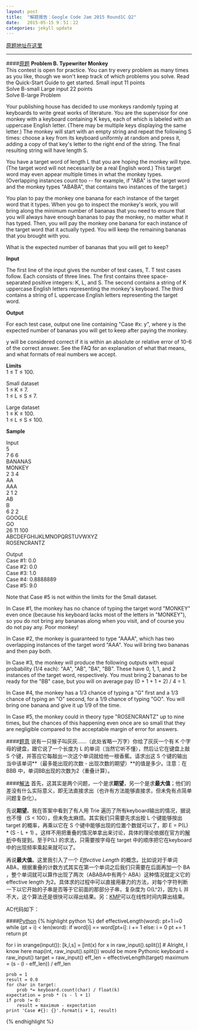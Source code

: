 ```yaml
---
layout: post
title:  "解题报告：Google Code Jam 2015 Round1C Q2"
date:   2015-05-15 9：51：22
categories: jekyll update
---
```


[原题地址在这里][question]

---

####[原题][null-link]
**Problem B. Typewriter Monkey**  
This contest is open for practice. You can try every problem as many times as you like, though we won't keep track of which problems you solve. Read the Quick-Start Guide to get started.
Small input
11 points	
Solve B-small
Large input
22 points	
Solve B-large
Problem

Your publishing house has decided to use monkeys randomly typing at keyboards to write great works of literature. You are the supervisor for one monkey with a keyboard containing K keys, each of which is labeled with an uppercase English letter. (There may be multiple keys displaying the same letter.) The monkey will start with an empty string and repeat the following S times: choose a key from its keyboard uniformly at random and press it, adding a copy of that key's letter to the right end of the string. The final resulting string will have length S.

You have a target word of length L that you are hoping the monkey will type. (The target word will not necessarily be a real English word.) This target word may even appear multiple times in what the monkey types. (Overlapping instances count too -- for example, if "ABA" is the target word and the monkey types "ABABA", that contains two instances of the target.)

You plan to pay the monkey one banana for each instance of the target word that it types. When you go to inspect the monkey's work, you will bring along the minimum number of bananas that you need to ensure that you will always have enough bananas to pay the monkey, no matter what it has typed. Then, you will pay the monkey one banana for each instance of the target word that it actually typed. You will keep the remaining bananas that you brought with you.

What is the expected number of bananas that you will get to keep?  

**Input**

The first line of the input gives the number of test cases, T. T test cases follow. Each consists of three lines. The first contains three space-separated positive integers: K, L, and S. The second contains a string of K uppercase English letters representing the monkey's keyboard. The third contains a string of L uppercase English letters representing the target word.

**Output**

For each test case, output one line containing "Case #x: y", where y is the expected number of bananas you will get to keep after paying the monkey.

y will be considered correct if it is within an absolute or relative error of 10-6 of the correct answer. See the FAQ for an explanation of what that means, and what formats of real numbers we accept.  

**Limits**  
1 ≤ T ≤ 100.  

Small dataset  
1 ≤ K ≤ 7.  
1 ≤ L ≤ S ≤ 7.  

Large dataset  
1 ≤ K ≤ 100.  
1 ≤ L ≤ S ≤ 100.  

**Sample**

Input  
5  
7 6 6  
BANANAS  
MONKEY  
2 3 4  
AA  
AAA  
2 1 2  
AB  
B  
6 2 2  
GOOGLE  
GO  
26 11 100  
ABCDEFGHIJKLMNOPQRSTUVWXYZ  
ROSENCRANTZ  

Output  
Case #1: 0.0  
Case #2: 0.0  
Case #3: 1.0  
Case #4: 0.8888889  
Case #5: 9.0  

Note that Case #5 is not within the limits for the Small dataset.

In Case #1, the monkey has no chance of typing the target word "MONKEY" even once (because his keyboard lacks most of the letters in "MONKEY"), so you do not bring any bananas along when you visit, and of course you do not pay any. Poor monkey!

In Case #2, the monkey is guaranteed to type "AAAA", which has two overlapping instances of the target word "AAA". You will bring two bananas and then pay both.

In Case #3, the monkey will produce the following outputs with equal probability (1/4 each): "AA", "AB", "BA", "BB". These have 0, 1, 1, and 2 instances of the target word, respectively. You must bring 2 bananas to be ready for the "BB" case, but you will on average pay (0 + 1 + 1 + 2) / 4 = 1.

In Case #4, the monkey has a 1/3 chance of typing a "G" first and a 1/3 chance of typing an "O" second, for a 1/9 chance of typing "GO". You will bring one banana and give it up 1/9 of the time.

In Case #5, the monkey could in theory type "ROSENCRANTZ" up to nine times, but the chances of this happening even once are so small that they are negligible compared to the acceptable margin of error for answers.

####[题意][null-link]
说有一只猴子叫灰灰……（此处省略一万字）你给了灰灰一个有 K 个字母的键盘，跟它说了一个长度为 L 的单词（当然它听不懂），然后让它在键盘上敲 S 个键，并答应它每敲出一次这个单词就给他一根香蕉。请求出这 S 个键的输出当中该单词**（最多能出现的次数 - 出现次数的期望）**的值是多少。注意：在 BBB 中，单词BB出现的次数为2（重叠计算）。

####[解法][null-link]
首先，这其实是两个问题，一个是求**期望**，另一个是求**最大值**；他们的差没有什么实际意义，即无法直接求出（也许有方法能够直接求，但未免有点简单问题复杂化）。

先说**期望**。我在答案中看到了有人用 Trie 遍历了所有keyboard输出的情况，据说也不慢（S < 100），但未免太麻烦。其实我们只需要先求出按 L 个键能够按出 target 的概率，再乘以它在 S 个键中能够出现的位置个数就可以了，即 E = P(L) * (S - L + 1) 。这样不用把重叠的情况单拿出来讨论，具体的理论依据在官方的[解析][analysis]中有提到。至于P(L) 的求法，只需要按字母在 target 中的顺序把它在keyboard中的出现频率乘起来就可以了。

再说**最大值**。这里我引入了一个 *Effective Length* 的概念。比如说对于单词 ABA，根据重叠的计数方式其实在第一个单词之后我们只需要在后面再加一个 BA ，整个单词就可以算作出现了两次（ABABA中有两个 ABA）这种情况就定义它的 effective length 为2。具体求的过程中可以直接用暴力的方法，对每个字符判断一下以它开始的子串是否等于它前面的那部分子串，复杂度为 O(L^2)，因为 L 并不大，这个算法还是很快可以得出结果。另：[KMP][KMP]可以在线性时间内算出结果。

AC代码如下：  

####[Python][null-link]
{% highlight python %}
def effectiveLength(word):
	pt=1
	i=0
	while (pt + i) < len(word):
		if word[i] == word[pt+i]:
			i += 1
		else:
			i = 0
			pt += 1
	return pt

for i in xrange(input()):
	[k,l,s] = [int(x) for x in raw_input().split()]
	# Alright, I know here map(int, raw_input().split()) would be more Pythonic
	keyboard = raw_input()
	target = raw_input()
	eff_len = effectiveLength(target)
	maximum = (s - (l - eff_len)) / eff_len

	prob = 1
	result = 0.0
	for char in target:
		prob *= keyboard.count(char) / float(k)
	expectation = prob * (s - l + 1)
	if prob != 0:
		result = maximum - expectation
	print 'Case #{}: {}'.format(i + 1, result)
{% endhighlight %}

[null-link]: chrome://not-a-link
[question]: https://code.google.com/codejam/contest/4244486/dashboard
[analysis]: https://code.google.com/codejam/contest/4244486/dashboard#s=a&a=1
[KMP]: https://www.topcoder.com/community/data-science/data-science-tutorials/introduction-to-string-searching-algorithms/